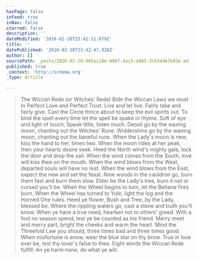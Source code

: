 ```yaml
---
hasPage: false
inFeed: true
inNav: false
starred: false
description: ''
dateModified: '2016-02-28T23:42:11.679Z'
title: ''
datePublished: '2016-02-28T23:42:47.928Z'
author: []
sourcePath: _posts/2016-02-28-965ac10e-09bf-4ac3-a985-3cb34de7e93e.md
published: true
_context: 'http://schema.org'
_type: Article

---
```

> The Wiccan Rede (or Witches' Rede)
> Bide the Wiccan Laws we must In Perfect Love and Perfect Trust. 
> Live and let live. Fairly take and fairly give. 
> Cast the Circle thrice about to keep the evil spirits out. 
> To bind the spell every time let the spell be spake in rhyme. 
> Soft of eye and light of touch, Speak little, listen much. 
> Deosil go by the waxing moon, chanting out the Witches' Rune. 
> Widdershins go by the waning moon, chanting out the baneful rune. 
> When the Lady's moon is new, kiss the hand to her, times two. 
> When the moon rides at her peak, then your hearts desire seek. 
> Heed the North wind's mighty gale, lock the door and drop the sail. 
> When the wind comes from the South, love will kiss thee on the mouth. 
> When the wind blows from the West, departed souls will have no rest. 
> When the wind blows from the East, expect the new and set the feast. 
> Nine woods in the cauldron go, burn them fast and burn them slow. 
> Elder be the Lady's tree, burn it not or cursed you'll be. 
> When the Wheel begins to turn, let the Beltane fires burn. 
> When the Wheel has turned to Yule, light the log and the Horned One rules. 
> Heed ye flower, Bush and Tree, by the Lady, blessed be. 
> Where the rippling waters go, cast a stone and truth you'll know. 
> When ye have a true need, hearken not to others' greed. 
> With a fool no season spend, lest ye be counted as his friend. 
> Merry meet and merry part, bright the cheeks and warm the heart. 
> Mind the Threefold Law you should, three times bad and three times good. 
> When misfortune is enow, wear the blue star on thy brow. 
> True in love ever be, lest thy lover's false to thee. 
> Eight words the Wiccan Rede fulfill: An ye harm none, do what ye will.